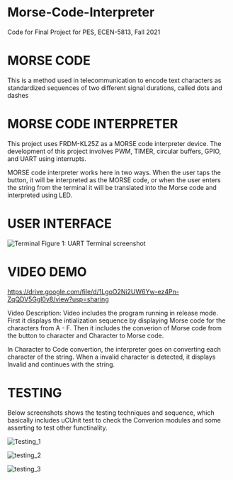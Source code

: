 # Morse-Code-Interpreter
Code for Final Project for PES, ECEN-5813, Fall 2021

# MORSE CODE

This is a method used in telecommunication to encode text characters as standardized sequences of two different signal durations, called dots and dashes

# MORSE CODE INTERPRETER

This project uses FRDM-KL25Z as a MORSE code interpreter device. The development of this project involves PWM, TIMER, circular buffers, GPIO, and UART using interrupts. 

MORSE code interpreter works here in two ways. When the user taps the button, it will be interpreted as the MORSE code, or when the user enters the string from the terminal it will be translated into the Morse code and interpreted using LED. 

# USER INTERFACE
![Terminal](https://user-images.githubusercontent.com/47562746/145921728-034e22cd-4f33-4971-a248-07e03c66cc5c.PNG)
Figure 1: UART Terminal screenshot

# VIDEO DEMO
https://drive.google.com/file/d/1LgoO2Ni2UW6Yw-ez4Pn-ZqQDV5Ggl0y8/view?usp=sharing

Video Description: Video includes the program running in release mode. First it displays the intialization sequence by displaying Morse code for the characters from A - F.
Then it includes the converion of Morse code from the button to character and Character to Morse code.

In Character to Code convertion, the interpreter goes on converting each character of the string. When a invalid character is detected, it displays Invalid and continues with the string.

# TESTING

Below screenshots shows the testing techniques and sequence, which basically includes uCUnit test to check the Converion modules and some asserting to test other functinality.

![Testing_1](https://user-images.githubusercontent.com/47562746/145922303-cac16814-f192-405d-8d35-df4086a3fb75.PNG)

![testing_2](https://user-images.githubusercontent.com/47562746/145922318-4e86e650-d4f4-465a-b371-e4d1a6351f9e.PNG)

![testing_3](https://user-images.githubusercontent.com/47562746/145922321-0daa64b7-8036-4663-bbe7-fc758e67259e.PNG)
